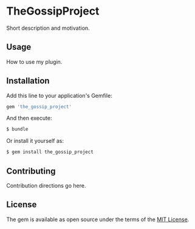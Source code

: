 # TheGossipProject
Short description and motivation.

## Usage
How to use my plugin.

## Installation
Add this line to your application's Gemfile:

```ruby
gem 'the_gossip_project'
```

And then execute:
```bash
$ bundle
```

Or install it yourself as:
```bash
$ gem install the_gossip_project
```

## Contributing
Contribution directions go here.

## License
The gem is available as open source under the terms of the [MIT License](http://opensource.org/licenses/MIT).
